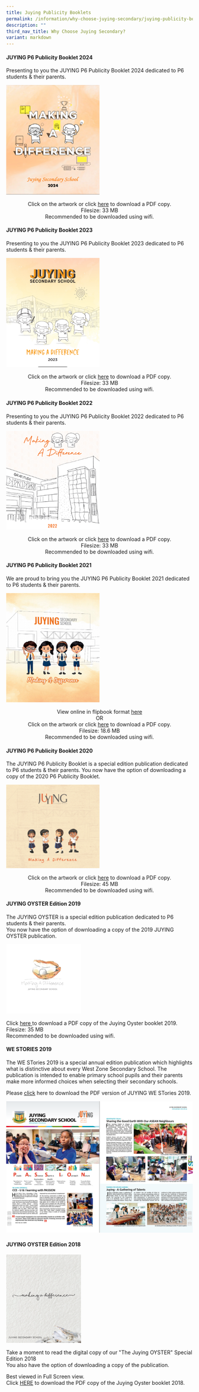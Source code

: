 ```yaml
---
title: Juying Publicity Booklets
permalink: /information/why-choose-juying-secondary/juying-publicity-booklets/
description: ""
third_nav_title: Why Choose Juying Secondary?
variant: markdown
---
```

<h4><strong>JUYING P6 Publicity Booklet 2024</strong></h4>
<p>Presenting to you the JUYING P6 Publicity Booklet 2024 dedicated to P6 students &amp; their parents.</p>

<a href="https://drive.google.com/file/d/1nAgs95iGE90Rc-5RHWonGN8a-5iFzCCZ/view?usp=sharing"><img style="width: 50%;" src="/images/Juying_Booklet.png"></a>


<p style="text-align: center;">Click on the artwork or click&nbsp;<u><a href="https://drive.google.com/file/d/1wllE1RklsaHDcyDWprgB-4JBqxg_NQlh/view?usp=sharing" target="_blank" rel="noopener">here</a></u> to download a PDF copy.<br>Filesize: 33 MB<br>Recommended to be downloaded using wifi.</p>


<h4><strong>JUYING P6 Publicity Booklet 2023</strong></h4>
<p>Presenting to you the JUYING P6 Publicity Booklet 2023 dedicated to P6 students &amp; their parents.</p>

<a href="https://drive.google.com/file/d/1015hYsC5YyAqH9wO1-dX9KlYsAFznDbC/view?usp=sharing"><img style="width: 50%;" src="/images/Juying_Booklet_1.png"></a>

<p style="text-align: center;">Click on the artwork or click&nbsp;<u><a href="https://drive.google.com/file/d/1rNdkTGoD7wVDUe6GwQTocn7ECNj919Q0/view?usp=sharing" target="_blank" rel="noopener">here</a></u> to download a PDF copy.<br>Filesize: 33 MB<br>Recommended to be downloaded using wifi.</p>


<h4><strong>JUYING P6 Publicity Booklet 2022</strong></h4>
<p>Presenting to you the JUYING P6 Publicity Booklet 2022 dedicated to P6 students &amp; their parents.</p>
<a href="https://drive.google.com/file/d/1qJiddPdq2slbKnMil0-A9lvfmxVTAbq1/view?usp=share_link"><img style="width: 50%;" src="/images/jpb1.png"></a>
<p style="text-align: center;">Click on the artwork or click&nbsp;<u><a href="https://drive.google.com/file/d/1qJiddPdq2slbKnMil0-A9lvfmxVTAbq1/view?usp=share_link" target="_blank" rel="noopener">here</a></u> to download a PDF copy.<br>Filesize: 33 MB<br>Recommended to be downloaded using wifi.</p>
<h4><strong>JUYING P6 Publicity Booklet 2021</strong></h4>
<p>We are proud to bring you the JUYING P6 Publicity Booklet 2021 dedicated to P6 students &amp; their parents.</p>
<a href="https://drive.google.com/file/d/1Us7UnxBz5gUzOo9R7exS21WHTiEIaBr1/view?usp=sharing"><img style="width: 50%;" src="/images/jpb2.jpeg"></a>
<p style="text-align: center;">View online in flipbook format&nbsp;<a href="https://online.fliphtml5.com/imxpa/jhrz/#p=36" target="_blank" rel="noopener">here</a><br>OR<br>Click on the artwork or click&nbsp;<u><a href="https://drive.google.com/file/d/1Us7UnxBz5gUzOo9R7exS21WHTiEIaBr1/view?usp=sharing" target="_blank" rel="noopener">here</a></u> to download a PDF copy.<br>Filesize: 18.6 MB<br>Recommended to be downloaded using wifi.</p>
<h4><strong>JUYING P6 Publicity Booklet 2020</strong></h4>
<p>The JUYING P6 Publicity Booklet is a special edition publication dedicated to P6 students &amp; their parents. You now have the option of downloading a copy of the 2020 P6 Publicity Booklet.</p>
<a href="https://juyingsec.moe.edu.sg/qql/slot/u180/Information/Why%20Choose%20Juying/OYSTER/JYSS%20Making%20A%20Difference%20Final%20Artwork%20-%20optimised.pdf"><img style="width: 50%;" src="/images/jpb3.png"></a>
<p style="text-align: center;">Click on the artwork or click&nbsp;<u><a href="https://juyingsec.moe.edu.sg/qql/slot/u180/Information/Why%20Choose%20Juying/OYSTER/JYSS%20Making%20A%20Difference%20Final%20Artwork%20-%20optimised.pdf" target="_blank" rel="noopener">here</a></u> to download a PDF copy.<br>Filesize: 45 MB<br>Recommended to be downloaded using wifi.</p>
<h4><strong>JUYING OYSTER Edition 2019</strong></h4>
<p>The JUYING OYSTER is a special edition publication dedicated to P6 students &amp; their parents.<br>You now have the option of downloading a copy of the 2019 JUYING OYSTER publication.</p>
<a href="https://drive.google.com/open?id=1qxlgGSijt1JL_IffCLKlIKSaxitKb7gh"><img style="width: 40%;" src="/images/jpb4.png"></a>
<p>Click&nbsp;<a href="https://drive.google.com/open?id=1qxlgGSijt1JL_IffCLKlIKSaxitKb7gh" target="_blank" rel="noopener">here&nbsp;</a>to download a PDF copy of the Juying Oyster booklet 2019.&nbsp;<br>Filesize: 35 MB<br>Recommended to be downloaded using wifi.</p>
<h4><strong>WE STORIES 2019</strong></h4>
<p>The WE STories 2019 is a special annual edition publication which highlights what is distinctive about every West Zone Secondary School. The publication is intended to enable primary school pupils and their parents make more informed choices when selecting their secondary schools.</p>
<p>Please <a href="/files/Juying%20Secondary.pdf" target="_blank" rel="noopener">click</a>&nbsp;here to download the PDF version of JUYING WE STories 2019.</p>
<img src="/images/jyssws2019.png">
<h4><strong>JUYING OYSTER Edition 2018</strong></h4>
<a href="/files/Juying%20Oyster%20Booklet%202018.pdf"><img style="width: 40%;" src="/images/jpb6.png"></a>
<p>Take a moment to read the digital copy of our "The Juying OYSTER" Special Edition 2018<br>You also have the option of downloading a copy of the publication.</p>
<p>Best viewed in Full Screen view.<br>Click&nbsp;<a href="/files/Juying%20Oyster%20Booklet%202018.pdf" target="_blank" rel="noopener">HERE</a>&nbsp;to download the PDF copy of the Juying Oyster booklet 2018.</p>